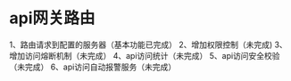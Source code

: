 # api网关路由
1、路由请求到配置的服务器（基本功能已完成）
2、增加权限控制（未完成)
3、增加访问熔断机制（未完成）
4、api访问统计（未完成）
5、api访问安全校验（未完成）
6、api访问自动报警服务（未完成）
